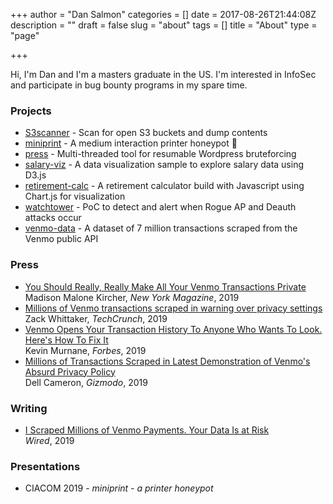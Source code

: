 +++
author = "Dan Salmon"
categories = []
date = 2017-08-26T21:44:08Z
description = ""
draft = false
slug = "about"
tags = []
title = "About"
type = "page"

+++

Hi, I'm Dan and I'm a masters graduate in the US. I'm interested in InfoSec and participate in bug bounty programs in my spare time.

### Projects

* [S3scanner](https://github.com/sa7mon/S3Scanner) - Scan for open S3 buckets and dump contents
* [miniprint](https://github.com/sa7mon/miniprint) - A medium interaction printer honeypot 🍯
* [press](https://github.com/sa7mon/press) - Multi-threaded tool for resumable Wordpress bruteforcing 
* [salary-viz](https://projects.danthesalmon.com/salary-viz/) - A data visualization sample to explore salary data using D3.js 
* [retirement-calc](https://projects.danthesalmon.com/retirement-calc/) - A retirement calculator build with Javascript using Chart.js for visualization
* [watchtower](https://github.com/sa7mon/watchtower) - PoC to detect and alert when Rogue AP and Deauth attacks occur 
* [venmo-data](https://github.com/sa7mon/venmo-data) - A dataset of 7 million transactions scraped from the Venmo public API


### Press

* [You Should Really, Really Make All Your Venmo Transactions Private](https://nymag.com/intelligencer/2019/06/venmo-payments-should-be-private.html) <br /> Madison Malone Kircher, *New York Magazine*, 2019
* [Millions of Venmo transactions scraped in warning over privacy settings](https://techcrunch.com/2019/06/16/millions-venmo-transactions-scraped/) <br /> Zack Whittaker, *TechCrunch*, 2019
* [Venmo Opens Your Transaction History To Anyone Who Wants To Look. Here's How To Fix It](https://www.forbes.com/sites/kevinmurnane/2019/06/17/venmo-opens-your-transaction-history-to-anyone-who-wants-to-look-heres-how-to-fix-it/#3c4404c523c9) <br /> Kevin Murnane, *Forbes*, 2019
* [Millions of Transactions Scraped in Latest Demonstration of Venmo's Absurd Privacy Policy](https://gizmodo.com/millions-of-transactions-scraped-in-latest-demonstratio-1835587886) <br /> Dell Cameron, *Gizmodo*, 2019


### Writing

* [I Scraped Millions of Venmo Payments. Your Data Is at Risk](https://www.wired.com/story/i-scraped-millions-of-venmo-payments-your-data-is-at-risk/) <br /> *Wired*, 2019


### Presentations

* CIACOM 2019 - *miniprint - a printer honeypot*

